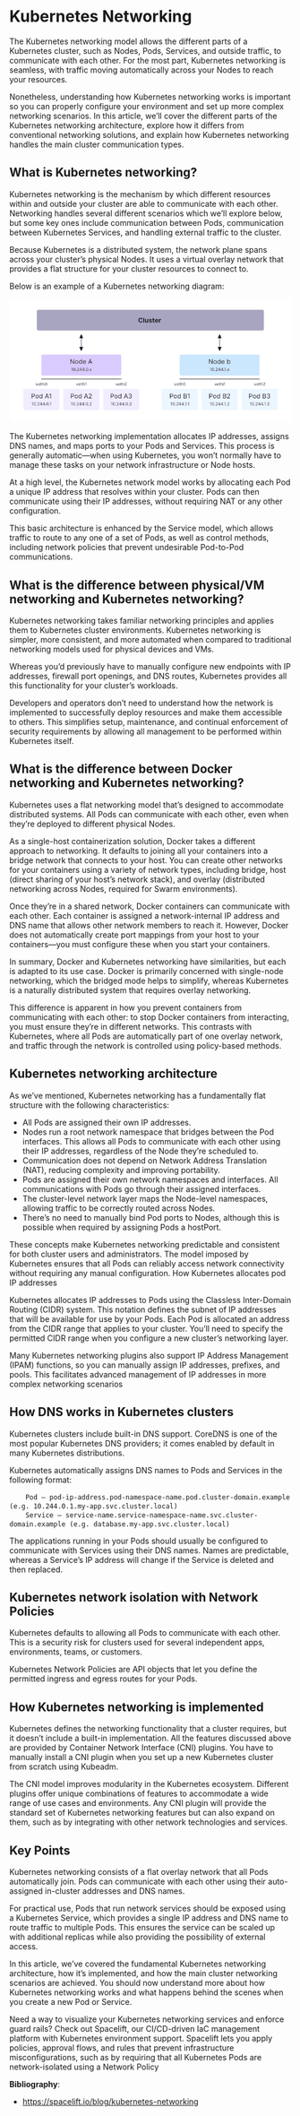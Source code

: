# Kubernetes Networking

The Kubernetes networking model allows the different parts of a Kubernetes cluster, such as Nodes, Pods, Services, and outside traffic, to communicate with each other. For the most part, Kubernetes networking is seamless, with traffic moving automatically across your Nodes to reach your resources.

Nonetheless, understanding how Kubernetes networking works is important so you can properly configure your environment and set up more complex networking scenarios. In this article, we’ll cover the different parts of the Kubernetes networking architecture, explore how it differs from conventional networking solutions, and explain how Kubernetes networking handles the main cluster communication types. 

## What is Kubernetes networking?

Kubernetes networking is the mechanism by which different resources within and outside your cluster are able to communicate with each other. Networking handles several different scenarios which we’ll explore below, but some key ones include communication between Pods, communication between Kubernetes Services, and handling external traffic to the cluster.

Because Kubernetes is a distributed system, the network plane spans across your cluster’s physical Nodes. It uses a virtual overlay network that provides a flat structure for your cluster resources to connect to.

Below is an example of a Kubernetes networking diagram:

<p aling="center">
  <img src="./files/kubernetes_networking/kubernetes-networking-diagram-example.png" alt="Kubernetes Networking" />
</p>

The Kubernetes networking implementation allocates IP addresses, assigns DNS names, and maps ports to your Pods and Services. This process is generally automatic—when using Kubernetes, you won’t normally have to manage these tasks on your network infrastructure or Node hosts.

At a high level, the Kubernetes network model works by allocating each Pod a unique IP address that resolves within your cluster. Pods can then communicate using their IP addresses, without requiring NAT or any other configuration.

This basic architecture is enhanced by the Service model, which allows traffic to route to any one of a set of Pods, as well as control methods, including network policies that prevent undesirable Pod-to-Pod communications.

## What is the difference between physical/VM networking and Kubernetes networking?

Kubernetes networking takes familiar networking principles and applies them to Kubernetes cluster environments. Kubernetes networking is simpler, more consistent, and more automated when compared to traditional networking models used for physical devices and VMs.

Whereas you’d previously have to manually configure new endpoints with IP addresses, firewall port openings, and DNS routes, Kubernetes provides all this functionality for your cluster’s workloads.

Developers and operators don’t need to understand how the network is implemented to successfully deploy resources and make them accessible to others. This simplifies setup, maintenance, and continual enforcement of security requirements by allowing all management to be performed within Kubernetes itself.

## What is the difference between Docker networking and Kubernetes networking?

Kubernetes uses a flat networking model that’s designed to accommodate distributed systems. All Pods can communicate with each other, even when they’re deployed to different physical Nodes.

As a single-host containerization solution, Docker takes a different approach to networking. It defaults to joining all your containers into a bridge network that connects to your host. You can create other networks for your containers using a variety of network types, including bridge, host (direct sharing of your host’s network stack), and overlay (distributed networking across Nodes, required for Swarm environments).

Once they’re in a shared network, Docker containers can communicate with each other. Each container is assigned a network-internal IP address and DNS name that allows other network members to reach it. However, Docker does not automatically create port mappings from your host to your containers—you must configure these when you start your containers.

In summary, Docker and Kubernetes networking have similarities, but each is adapted to its use case. Docker is primarily concerned with single-node networking, which the bridged mode helps to simplify, whereas Kubernetes is a naturally distributed system that requires overlay networking.

This difference is apparent in how you prevent containers from communicating with each other: to stop Docker containers from interacting, you must ensure they’re in different networks. This contrasts with Kubernetes, where all Pods are automatically part of one overlay network, and traffic through the network is controlled using policy-based methods.

## Kubernetes networking architecture

As we’ve mentioned, Kubernetes networking has a fundamentally flat structure with the following characteristics:

- All Pods are assigned their own IP addresses.
- Nodes run a root network namespace that bridges between the Pod interfaces. This allows all Pods to communicate with each other using their IP addresses, regardless of the Node they’re scheduled to.
- Communication does not depend on Network Address Translation (NAT), reducing complexity and improving portability.
- Pods are assigned their own network namespaces and interfaces. All communications with Pods go through their assigned interfaces.
- The cluster-level network layer maps the Node-level namespaces, allowing traffic to be correctly routed across Nodes.
- There’s no need to manually bind Pod ports to Nodes, although this is possible when required by assigning Pods a hostPort.

These concepts make Kubernetes networking predictable and consistent for both cluster users and administrators. The model imposed by Kubernetes ensures that all Pods can reliably access network connectivity without requiring any manual configuration.
How Kubernetes allocates pod IP addresses

Kubernetes allocates IP addresses to Pods using the Classless Inter-Domain Routing (CIDR) system. This notation defines the subnet of IP addresses that will be available for use by your Pods. Each Pod is allocated an address from the CIDR range that applies to your cluster. You’ll need to specify the permitted CIDR range when you configure a new cluster’s networking layer.

Many Kubernetes networking plugins also support IP Address Management (IPAM) functions, so you can manually assign IP addresses, prefixes, and pools. This facilitates advanced management of IP addresses in more complex networking scenarios

## How DNS works in Kubernetes clusters

Kubernetes clusters include built-in DNS support. CoreDNS is one of the most popular Kubernetes DNS providers; it comes enabled by default in many Kubernetes distributions.

Kubernetes automatically assigns DNS names to Pods and Services in the following format:

```
    Pod – pod-ip-address.pod-namespace-name.pod.cluster-domain.example (e.g. 10.244.0.1.my-app.svc.cluster.local)
    Service – service-name.service-namespace-name.svc.cluster-domain.example (e.g. database.my-app.svc.cluster.local)
```

The applications running in your Pods should usually be configured to communicate with Services using their DNS names. Names are predictable, whereas a Service’s IP address will change if the Service is deleted and then replaced.

## Kubernetes network isolation with Network Policies

Kubernetes defaults to allowing all Pods to communicate with each other. This is a security risk for clusters used for several independent apps, environments, teams, or customers.

Kubernetes Network Policies are API objects that let you define the permitted ingress and egress routes for your Pods.

## How Kubernetes networking is implemented

Kubernetes defines the networking functionality that a cluster requires, but it doesn’t include a built-in implementation. All the features discussed above are provided by Container Network Interface (CNI) plugins. You have to manually install a CNI plugin when you set up a new Kubernetes cluster from scratch using Kubeadm.

The CNI model improves modularity in the Kubernetes ecosystem. Different plugins offer unique combinations of features to accommodate a wide range of use cases and environments. Any CNI plugin will provide the standard set of Kubernetes networking features but can also expand on them, such as by integrating with other network technologies and services.

## Key Points

Kubernetes networking consists of a flat overlay network that all Pods automatically join. Pods can communicate with each other using their auto-assigned in-cluster addresses and DNS names.

For practical use, Pods that run network services should be exposed using a Kubernetes Service, which provides a single IP address and DNS name to route traffic to multiple Pods. This ensures the service can be scaled up with additional replicas while also providing the possibility of external access.

In this article, we’ve covered the fundamental Kubernetes networking architecture, how it’s implemented, and how the main cluster networking scenarios are achieved. You should now understand more about how Kubernetes networking works and what happens behind the scenes when you create a new Pod or Service.

Need a way to visualize your Kubernetes networking services and enforce guard rails? Check out Spacelift, our CI/CD-driven IaC management platform with Kubernetes environment support. Spacelift lets you apply policies, approval flows, and rules that prevent infrastructure misconfigurations, such as by requiring that all Kubernetes Pods are network-isolated using a Network Policy

**Bibliography**:
- https://spacelift.io/blog/kubernetes-networking